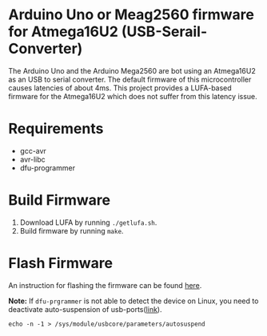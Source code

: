 # Arduino Uno or Meag2560 firmware for Atmega16U2 (USB-Serail-Converter)

The Arduino Uno and the Arduino Mega2560 are bot using an Atmega16U2 as an USB
to serial converter. The default firmware of this microcontroller causes
latencies of about 4ms. This project provides a LUFA-based firmware for the
Atmega16U2 which  does not suffer from this latency issue.

# Requirements

  - gcc-avr
  - avr-libc
  - dfu-programmer

# Build Firmware

  1. Download LUFA by running `./getlufa.sh`.
  2. Build firmware by running `make`.

# Flash Firmware

An instruction for flashing the firmware can be found
[here](https://www.arduino.cc/en/Hacking/DFUProgramming8U2).

**Note:** If `dfu-prgrammer` is not able to detect the device on Linux, you need
to deactivate auto-suspension of
usb-ports([link](https://sourceforge.net/p/dfu-programmer/mailman/message/504454/)).

```
echo -n -1 > /sys/module/usbcore/parameters/autosuspend
```
